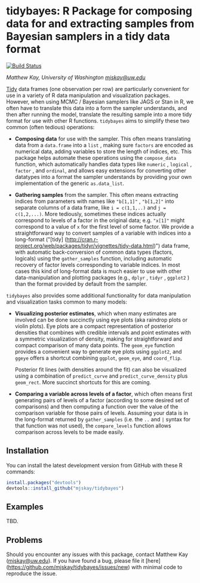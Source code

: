 # tidybayes: R Package for composing data for and extracting samples from Bayesian samplers in a tidy data format 

[![Build Status](https://travis-ci.org/mjskay/tidybayes.png?branch=master)](https://travis-ci.org/mjskay/tidybayes)

_Matthew Kay, University of Washington <mjskay@uw.edu>_

[Tidy](http://cran.r-project.org/web/packages/tidyr/vignettes/tidy-data.html)
data frames (one observation per row) are particularly convenient for use
in a variety of R data manipulation and visualization packages. However,
when using MCMC / Bayesian samplers like JAGS or Stan in R, we often have
to translate this data into a form the sampler understands, and then after
running the model, translate the resulting sample into a more tidy
format for use with other R functions.  `tidybayes` aims to simplify these 
two common (often tedious) operations:

* __Composing data__ for use with the sampler. This often means translating
  data from a `data.frame` into a `list` , making sure `factors` are encoded as
  numerical data, adding variables to store the length of indices, etc. This
  package helps automate these operations using the `compose_data` function, which
  automatically handles data types like `numeric` , `logical` , `factor` , and `ordinal`, 
  and allows easy extensions for converting other datatypes into a format the
  sampler understands by providing your own implementation of the generic `as.data_list`.

* __Gathering samples__ from the sampler. This often means extracting indices
  from parameters with names like `"b[1,1]"` , `"b[1,2]"` into separate columns
  of a data frame, like `i = c(1,1,..)` and `j = c(1,2,...)`. More tediously,
  sometimes these indices actually correspond to levels of a factor in the original
  data; e.g. `"x[1]"` might correspond to a value of `x` for the first level of
  some factor. We provide a straightforward way to convert samples of a
  variable with indices into a long-format ("[tidy]
  (http://cran.r-project.org/web/packages/tidyr/vignettes/tidy-data.html)") data
  frame, with automatic back-conversion of common data types (factors, logicals)
  using the `gather_samples` function, including automatic recovery of factor levels
  corresponding to variable indices. In most cases this kind of long-format
  data is much easier to use with other data-manipulation and plotting packages
  (e.g., `dplyr` , `tidyr` , `ggplot2` ) than the format provided by default from
  the sampler.
  
`tidybayes` also provides some additional functionality for data manipulation
and visualization tasks common to many models:

* __Visualizing posterior estimates__, which when many estimates are involved
  can be done succinctly using eye plots (aka raindrop plots or violin
  plots). Eye plots are a compact representation of posterior densities that 
  combines with credible intervals and point estimates with a symmetric visualization 
  of density, making for straightforward and compact comparison of many data points. 
  The `geom_eye` function provides a convenient way to generate eye plots using 
  `ggplot2`, and `ggeye` offers a shortcut combining `ggplot`, `geom_eye`, and
  `coord_flip`.
  
  Posterior fit lines (with densities around the fit) can also be visualized
  using a combination of `predict_curve` and `predict_curve_density` plus
  `geom_rect`. More succinct shortcuts for this are coming.

* __Comparing a variable across levels of a factor__, which often means first
  generating pairs of levels of a factor (according to some desired set of 
  comparisons) and then computing a function over the value of the comparison
  variable for those pairs of levels. Assuming your data is in the long-format
  returned by `gather_samples` (i.e. the `..` and `|` syntax for that 
  function was not used), the `compare_levels` function allows comparison
  across levels to be made easily.

## Installation

You can install the latest development version from GitHub with these R
commands:

```r
install.packages("devtools")
devtools::install_github("mjskay/tidybayes")
```

## Examples

TBD.

## Problems

Should you encounter any issues with this package, contact Matthew Kay
(<mjskay@uw.edu>). If you have found a bug, please file it [here]
(https://github.com/mjskay/tidybayes/issues/new) with minimal code to reproduce
the issue.


